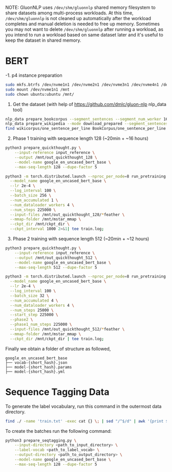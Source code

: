 NOTE: GluonNLP uses `/dev/shm/gluonnlp` shared memory filesystem to share
datasets among multi-process workloads. At this time, `/dev/shm/gluonnlp` is not
cleaned up automatically after the workload completes and manual deletion is
needed to free up memory. Sometimes you may not want to delete
`/dev/shm/gluonnlp` after running a workload, as you intend to run a workload
based on same dataset later and it's useful to keep the dataset in shared
memory.

# BERT

-1. p4 instance preparation

```bash
sudo mkfs.btrfs /dev/nvme1n1 /dev/nvme2n1 /dev/nvme3n1 /dev/nvme4n1 /dev/nvme5n1 /dev/nvme6n1 /dev/nvme7n1 /dev/nvme8n1
sudo mount /dev/nvme1n1 /mnt
sudo chown ubuntu:ubuntu /mnt/
```

1. Get the dataset (with help of https://github.com/dmlc/gluon-nlp nlp_data tool)

```bash
nlp_data prepare_bookcorpus --segment_sentences --segment_num_worker 16
nlp_data prepare_wikipedia --mode download_prepared --segment_sentences --segment_num_worker 16
find wikicorpus/one_sentence_per_line BookCorpus/one_sentence_per_line -type f > input_reference
```


2. Phase 1 training with sequence length 128 (~20min + ~16 hours)

```bash
python3 prepare_quickthought.py \
    --input-reference input_reference \
    --output /mnt/out_quickthought_128 \
    --model-name google_en_uncased_bert_base \
    --max-seq-length 128 --dupe-factor 5
```

```bash
python3 -m torch.distributed.launch --nproc_per_node=8 run_pretraining.py \
  --model_name google_en_uncased_bert_base \
  --lr 2e-4 \
  --log_interval 100 \
  --batch_size 256 \
  --num_accumulated 1 \
  --num_dataloader_workers 4 \
  --num_steps 225000 \
  --input-files /mnt/out_quickthought_128/*feather \
  --mmap-folder /mnt/mstar_mmap \
  --ckpt_dir /mnt/ckpt_dir \
  --ckpt_interval 1000 2>&1| tee train.log;
```

3. Phase 2 training with sequence length 512 (~20min + ~12 hours)

```bash
python3 prepare_quickthought.py \
    --input-reference input_reference \
    --output /mnt/out_quickthought_512 \
    --model-name google_en_uncased_bert_base \
    --max-seq-length 512 --dupe-factor 5
```

```bash
python3 -m torch.distributed.launch --nproc_per_node=8 run_pretraining.py \
  --model_name google_en_uncased_bert_base \
  --lr 2e-4 \
  --log_interval 100 \
  --batch_size 32 \
  --num_accumulated 4 \
  --num_dataloader_workers 4 \
  --num_steps 25000 \
  --start_step 225000 \
  --phase2 \
  --phase1_num_steps 225000 \
  --input-files /mnt/out_quickthought_512/*feather \
  --mmap-folder /mnt/mstar_mmap \
  --ckpt_dir /mnt/ckpt_dir | tee train.log;
```

Finally we obtain a folder of structure as followed,

```
google_en_uncased_bert_base
├── vocab-{short_hash}.json
├── model-{short_hash}.params
├── model-{short_hash}.yml
```


# Sequence Tagging Data

To generate the label vocabulary, run this command in the outermost data directory. 
```bash
find ./ -name 'train.txt' -exec cat {} \; | sed "/^$/d" | awk '{print $NF}' | sort | uniq > label_vocab
```

To create the batches run the following command:
```bash
python3 prepare_seqtagging.py \
    --input-directory <path_to_input_directory> \
    --label-vocab <path_to_label_vocab> \
    --output-directory <path_to_output_directory> \
    --model-name google_en_uncased_bert_base \
    --max-seq-length 128 --dupe-factor 5
```